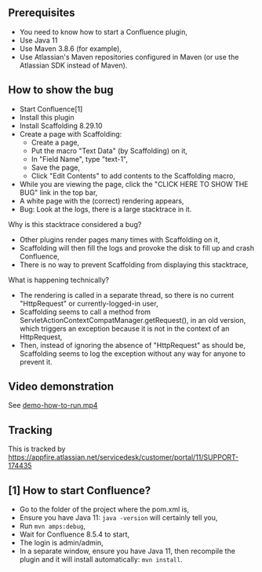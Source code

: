 ## Prerequisites

* You need to know how to start a Confluence plugin,
* Use Java 11
* Use Maven 3.8.6 (for example),
* Use Atlassian's Maven repositories configured in Maven
  (or use the Atlassian SDK instead of Maven).

## How to show the bug

* Start Confluence[1]
* Install this plugin
* Install Scaffolding 8.29.10
* Create a page with Scaffolding:
  * Create a page,
  * Put the macro "Text Data" (by Scaffolding) on it,
  * In "Field Name", type "text-1",
  * Save the page,
  * Click "Edit Contents" to add contents to the Scaffolding macro,
* While you are viewing the page, click the "CLICK HERE TO SHOW THE BUG" link in the top bar,
* A white page with the (correct) rendering appears,
* Bug: Look at the logs, there is a large stacktrace in it.

Why is this stacktrace considered a bug?

* Other plugins render pages many times with Scaffolding on it,
* Scaffolding will then fill the logs and provoke the disk to fill up and crash Confluence,
* There is no way to prevent Scaffolding from displaying this stacktrace,

What is happening technically?

* The rendering is called in a separate thread, so there is no current "HttpRequest" or
  currently-logged-in user,
* Scaffolding seems to call a method from ServletActionContextCompatManager.getRequest(),
  in an old version, which triggers an exception because it is not in the context of
  an HttpRequest,
* Then, instead of ignoring the absence of "HttpRequest" as should be, Scaffolding seems to
  log the exception without any way for anyone to prevent it.

## Video demonstration

See [demo-how-to-run.mp4](demo-how-to-run.mp4)

## Tracking

This is tracked by https://appfire.atlassian.net/servicedesk/customer/portal/11/SUPPORT-174435

## [1] How to start Confluence?

* Go to the folder of the project where the pom.xml is,
* Ensure you have Java 11: `java -version` will certainly tell you,
* Run `mvn amps:debug`,
* Wait for Confluence 8.5.4 to start,
* The login is admin/admin,
* In a separate window, ensure you have Java 11, then recompile the plugin
  and it will install automatically: `mvn install`.
